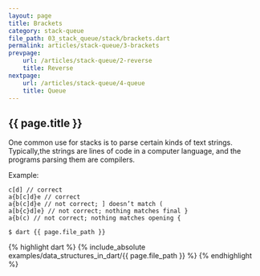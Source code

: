 ```yaml
---
layout: page
title: Brackets
category: stack-queue
file_path: 03_stack_queue/stack/brackets.dart
permalink: articles/stack-queue/3-brackets
prevpage: 
    url: /articles/stack-queue/2-reverse
    title: Reverse
nextpage: 
    url: /articles/stack-queue/4-queue
    title: Queue
---
```


## {{ page.title }}

One common use for stacks is to parse certain kinds of text strings.
Typically,the strings are lines of code in a computer language, and the programs parsing them are compilers.

Example:

```terminal
c[d] // correct
a{b[c]d}e // correct
a{b(c]d}e // not correct; ] doesn’t match (
a[b{c}d]e} // not correct; nothing matches final }
a{b(c) // not correct; nothing matches opening {
```

```terminal
$ dart {{ page.file_path }}
```      


{% highlight dart %}
{% include_absolute examples/data_structures_in_dart/{{ page.file_path }} %}
{% endhighlight %}      
